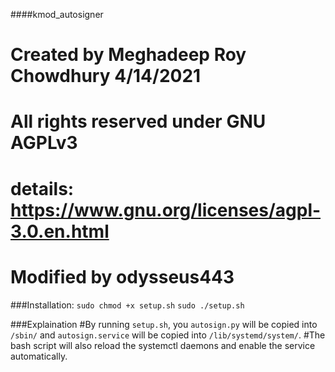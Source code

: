 ####kmod_autosigner
# Created by Meghadeep Roy Chowdhury 4/14/2021
# All rights reserved under GNU AGPLv3
# details: https://www.gnu.org/licenses/agpl-3.0.en.html
# Modified by odysseus443

###Installation:
`sudo chmod +x setup.sh`
`sudo ./setup.sh`

###Explaination
#By running `setup.sh`, you `autosign.py` will be copied into `/sbin/` and `autosign.service` will be copied into `/lib/systemd/system/`.
#The bash script will also reload the systemctl daemons and enable the service automatically.